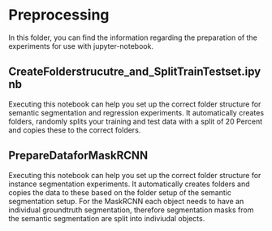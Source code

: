 # Preprocessing

In this folder, you can find the information regarding the preparation of the experiments for use with jupyter-notebook.

## CreateFolderstrucutre_and_SplitTrainTestset.ipynb

Executing this notebook can help you set up the correct folder structure for semantic segmentation and regression experiments. It automatically creates folders, randomly splits your training and test data with a split of 20 Percent and copies these to the correct folders.

## PrepareDataforMaskRCNN

Executing this notebook can help you set up the correct folder structure for instance  segmentation experiments. It automatically creates folders and copies the data to these based on the folder setup of the semantic segmentation setup.
For the MaskRCNN each object needs to have an individual groundtruth segmentation, therefore segmentation masks from the semantic segmentation are split into indiviudal objects.
